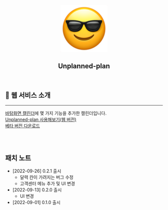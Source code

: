 <div align="center">
  <br />
  <img src="./readme_assets/smiling-face-with-sunglasses_1f60e.png" alt="MINT" height="150px" />
  <h2>Unplanned-plan</h2>
  <div>
  </div>
  <br />
</div>

<div id="1"></div>

## 💁 웹 서비스 소개
---
[바탕화면 캘린더](https://www.desktopcal.com/kor/)에 몇 가지 기능을 추가한 캘린더입니다.
<br />
[Unplanned-plan 사용해보기(웹 버전)](http://unplanned-plan.shop)<br />
[베타 버전 다운로드](https://github.com/pink-princesses/Unplanned-Plan/releases)<br />

<br /><br />

## 패치 노트

- [2022-09-26] 0.2.1 출시
  - 달력 칸이 가려지는 버그 수정
  - 고객센터 메뉴 추가 및 UI 변경
- [2022-09-13] 0.2.0 출시
  - UI 변경
- [2022-09-01] 0.1.0 출시
